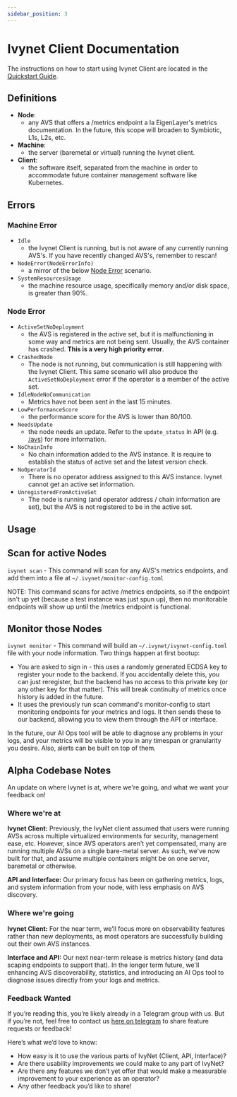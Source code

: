 ```yaml
---
sidebar_position: 3
---
```


# Ivynet Client Documentation

The instructions on how to start using Ivynet Client are located in the [Quickstart Guide](./QuickstartGuide.md).

## Definitions

- **Node**:
  - any AVS that offers a /metrics endpoint a la EigenLayer's metrics documentation.
  In the future, this scope will broaden to Symbiotic, L1s, L2s, etc.
- **Machine**:
  - the server (baremetal or virtual) running the Ivynet client.
- **Client**:
  - the software itself, separated from the machine in order to accommodate future container management software like Kubernetes.

## Errors
### Machine Error

- `Idle`
  - the Ivynet Client is running, but is not aware of any currently running AVS's.
  If you have recently changed AVS's, remember to rescan!
- `NodeError(NodeErrorInfo)`
  - a mirror of the below [Node Error](#node-error) scenario.
- `SystemResourcesUsage`
  - the machine resource usage, specifically memory and/or disk space, is greater than 90%.

### Node Error
- `ActiveSetNoDeployment`
  - the AVS is registered in the active set, but it is malfunctioning in some way and metrics are not being sent.
  Usually, the AVS container has crashed.
  **This is a very high priority error**.
- `CrashedNode`
  - The node is not running, but communication is still happening with the Ivynet Client.
  This same scenario will also produce the `ActiveSetNoDeployment` error if the operator is a member of the active set.
- `IdleNodeNoCommunication`
  - Metrics have not been sent in the last 15 minutes.
- `LowPerformanceScore`
  - the performance score for the AVS is lower than 80/100.
- `NeedsUpdate`
  - the node needs an update.
  Refer to the `update_status` in API (e.g. [/avs](api_spec#get-all-avss)) for more information.
- `NoChainInfo`
  - No chain information added to the AVS instance.
  It is require to establish the status of active set and the latest version check.
- `NoOperatorId`
  - There is no operator address assigned to this AVS instance.
  Ivynet cannot get an active set information.
- `UnregisteredFromActiveSet`
  - The node is running (and operator address / chain information are set), but the AVS is not registered to be in the active set.

## Usage

## Scan for active Nodes

`ivynet scan` - This command will scan for any AVS's metrics endpoints, and add them into a file at `~/.ivynet/monitor-config.toml`

NOTE: This command scans for active /metrics endpoints, so if the endpoint isn't up yet (because a test instance was just spun up), then no monitorable endpoints will show up until the /metrics endpoint is functional.

## Monitor those Nodes

`ivynet monitor` - This command will build an `~/.ivynet/ivynet-config.toml` file with your node information. Two things happen at first bootup:

- You are asked to sign in - this uses a randomly generated ECDSA key to register your node to the backend. If you accidentally delete this, you can just reregister, but the backend has no access to this private key (or any other key for that matter). This will break continuity of metrics once history is added in the future.
- It uses the previously run scan command's monitor-config to start monitoring endpoints for your metrics and logs. It then sends these to our backend, allowing you to view them through the API or interface.

 In the future, our AI Ops tool will be able to diagnose any problems in your logs, and your metrics will be visible to you in any timespan or granularity you desire. Also, alerts can be built on top of them.

## Alpha Codebase Notes

An update on where Ivynet is at, where we're going, and what we want your feedback on!

### Where we're at

**Ivynet Client:** Previously, the IvyNet client assumed that users were running AVSs across multiple virtualized environments for security, management ease, etc.
However, since AVS operators aren’t yet compensated, many are running multiple AVSs on a single bare-metal server. As such, we've now built for that, and assume multiple containers might be on one server, baremetal or otherwise.

**API and Interface:** Our primary focus has been on gathering metrics, logs, and system information from your node, with less emphasis on AVS discovery.

### Where we're going

**Ivynet Client:** For the near term, we’ll focus more on observability features rather than new deployments, as most operators are successfully building out their own AVS instances.

**Interface and API:** Our next near-term release is metrics history (and data scaping endpoints to support that). In the longer term future, we'll enhancing AVS discoverability, statistics, and introducing an AI Ops tool to diagnose issues directly from your logs and metrics.

### Feedback Wanted

If you’re reading this, you’re likely already in a Telegram group with us. But if you’re not, feel free to contact us [here on telegram](https://t.me/soho_dot) to share feature requests or feedback!

Here’s what we’d love to know:

- How easy is it to use the various parts of IvyNet (Client, API, Interface)?
- Are there usability improvements we could make to any part of IvyNet?
- Are there any features we don’t yet offer that would make a measurable improvement to your experience as an operator?
- Any other feedback you’d like to share!
